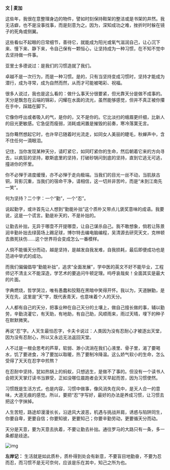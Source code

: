 **文 | 麦加**

这些年，我很在意整理身边的物件，譬如时刻保持鞋架的整洁或是书架的井然。我无洁癖，也不是没事找事，而是刻意为之。因为，深知成功之难，挫折时时躲在镜子的死角或侧翼。

这些看似不起眼的日常细节，善待它，就能成为阳光或氧气滋润自己，让心沉下来、慢下来、静下来，令自己保有一颗恒心，让坚持成为一种习惯，在不知不觉中去坚持做一件事。

亚里士多德说过：是我们的习惯造就了我们。

卓越不是一次行为，而是一种习惯。是的，只有当坚持变成习惯时，坚持才能成为潜行，成为寻常，成为自然而然，从而才可能被喝彩、祝福。

很多人说过，我也是这么看的：做什么事天分很要紧，但光靠天分是做不成事的。天分是飘忽在云端的锦彩，闪耀在水面的流光，虽然能够感觉，但并不真正被你攥在手中，踩踏在脚下。

它像你呼出或者吸入的气，是你的，又不是你的。它比淡扫的蛾眉更纤细，比新人的目光更敏感。它急促而瘦弱，消耗或闲置是摧毁的前奏，寒冷落寞无言。

当你蓦然想起它时，也许早已随着时光流走，如同女人美丽的睫毛，秋蝉声中，含不住任何一滴眼泪。

记住，当你发现某种天分，请盯紧它，如同盯紧你的生命，然后朝着它来的方向寻去，以疯狂的坚持，歇斯底里的坚持，打破砂锅问到底的坚持，直到它逃无可逃，撞进你的怀里。

你不必惮于进度缓慢，亦不必惮于走向极端。当我们的目光一丝不动，当肌肤古铜，背影沉重，当我们的宿命干净，请相信，这一切并非苦吟，而是“未到江南先一笑”。

何为坚持？二个字：一个“勤”，一个“忍”。

说起勤字，或许首先让人想到“勤能补拙”这个质朴又带点儿褒奖意味的成语。我要说，这是一个谎言。勤是补天的，不是补拙的。

让勤去补拙，无异于哪壶不开提哪壶，让自己谋杀自己。我不敢想象，倘若让陈景润辛勤补拙去绿茵场上踢足球，博尔特去编电脑编程，吴清源去研究天文，克林顿去救死扶伤……这个世界将会变成怎么一番模样。

人倘不能循天分而动，越是坚持，是越发自我发难，自我损耗，最后即便成功也是范进中举式的成功。

而我们偏偏倡导“勤能补拙”，追求“全面发展”，学中医的英文不好不能毕业，工程师记不清主义不能深造，学艺术的要追问牛顿定理。呜呼哀哉矣！全面其实是最大的片面。

字典燃烧，哲学哭泣，唯有愚蠢和狡黠在黑暗中笑得开怀。我以为，天道酬勤，是天在先，这里是“天”字，既代表青天，也意味着个人的天分。

人人都有自己的天分，把事业种在自己天分的土壤上，做自己擅长做的事，辅以勤劳，辛勤浇灌它，有天助，有地助，有自己助，风顺雨来，雨过天晴，埋下的种子在默默微笑。

再说“忍”字。人天生最怕忍字，卡夫卡说过：人类因为没有忍耐心才被逐出天堂，因为没有忍耐心，所以又永远无法返回天堂。

人不过是一根会思考的芦草，软弱、渺小流淌在我们心液里、骨子里，渴了要喝水，饥了要进食，冷了要加以取暖，热了要制冷降温。这么娇气软小的生命，怎么受得了天天在忍字中煎熬？

在忍耐中坚持，犹如热锅上的蚂蚁，只想逃生，是做不了事的。但没有一个读书人会把天天掌灯读书当罪受，正如没哪位晨跑者会天天早起而苦，因为习惯使然。

习惯既是生活方式，也是内容，习惯中做事，像风消失在风中，是天人合一的意味，大道无痕的感觉。所以，要把“忍”字写好，最好的办法是养成习惯，让习惯去把这个字抹掉。

人生苦短，路途却漫漫长长，沿途风大波恶，机遇与挑战并肩，诱惑与陷阱同生，你要自卑，更要自信；你要知彼，更要知己；你要辛勤劳动，更要循天分而动。

天分是天意，要为天意去执着，不要让勤去补拙。通往罗马的大路只有一条，多一条都是歧途。

![img](http://www.zreading.cn/wp-content/uploads/2021/06/2021-06-19_220543.jpg)

**左岸记：** 生活就是如此质朴，质朴得到处会有新意，不要盲目地勤奋，不要为忍而忍，而习惯不是无可奈何，应该是乐在其中，知己之所为也。

